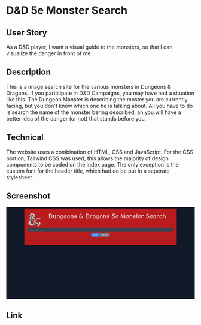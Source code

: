 # D&D 5e Monster Search

## User Story
As a D&D player, 
I want a visual guide to the monsters,
so that I can visualize the danger in front of me

## Description
This is a image search site for the various monsters in Dungeons & Dragons.
If you participate in D&D Campaigns, you may have had a situation like this.
The Dungeon Manster is describing the moster you are currently facing, but you don't know which one he is talking about.
All you have to do is search the name of the monster bering described, an you will have a better idea of the danger (or not) that stands before you.

## Technical 
The website uses a combination of HTML, CSS and JavaScript. 
For the CSS portion, Tailwind CSS was used, this allows the majority of design components to be coded on the index page.
The only exception is the custom font for the header title, which had do be put in a seperate stylesheet.

## Screenshot
![screenshot](capture.jpg)

## Link
